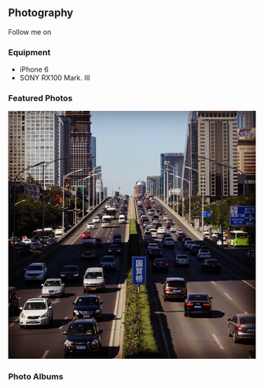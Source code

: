 ## <i title="photography" class="fa fa-picture-o fa-lg"></i> Photography

Follow me on <a href="http://instagram.com/crispgm" target="_blank"><i title="Instagram" class="fa fa-instagram fa-lg"></i></a> <a href="https://500px.com/crispgm" target="_blank"><i title="500px" class="fa fa-500px fa-lg"></i></a>

### Equipment

* iPhone 6
* SONY RX100 Mark. III

### Featured Photos

![](/photo/2015-08-15_150521.jpg)

### Photo Albums
